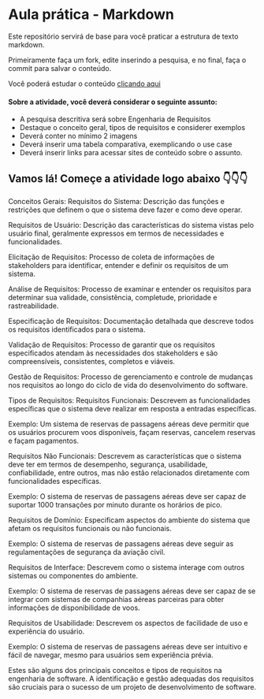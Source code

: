 # Aula prática - Markdown

Este repositório servirá de base para você praticar a estrutura de texto markdown. 

Primeiramente faça um fork, edite inserindo a pesquisa, e no final, faça o commit para salvar o conteúdo.

Você poderá estudar o conteúdo [clicando aqui](https://docs.pipz.com/central-de-ajuda/learning-center/guia-basico-de-markdown#open)

#### Sobre a atividade, você deverá considerar o seguinte assunto:

- A pesquisa descritiva será sobre Engenharia de Requisitos
- Destaque o conceito geral, tipos de requisitos e considerer exemplos
- Deverá conter no mínimo 2 imagens
- Deverá inserir uma tabela comparativa, exemplicando o use case
- Deverá inserir links para acessar sites de conteúdo sobre o assunto.


## Vamos lá! Começe a atividade logo abaixo 👇👇👇

Conceitos Gerais:
Requisitos do Sistema: Descrição das funções e restrições que definem o que o sistema deve fazer e como deve operar.

Requisitos de Usuário: Descrição das características do sistema vistas pelo usuário final, geralmente expressos em termos de necessidades e funcionalidades.

Elicitação de Requisitos: Processo de coleta de informações de stakeholders para identificar, entender e definir os requisitos de um sistema.

Análise de Requisitos: Processo de examinar e entender os requisitos para determinar sua validade, consistência, completude, prioridade e rastreabilidade.

Especificação de Requisitos: Documentação detalhada que descreve todos os requisitos identificados para o sistema.

Validação de Requisitos: Processo de garantir que os requisitos especificados atendam às necessidades dos stakeholders e são compreensíveis, consistentes, completos e viáveis.

Gestão de Requisitos: Processo de gerenciamento e controle de mudanças nos requisitos ao longo do ciclo de vida do desenvolvimento do software.

Tipos de Requisitos:
Requisitos Funcionais: Descrevem as funcionalidades específicas que o sistema deve realizar em resposta a entradas específicas.

Exemplo: Um sistema de reservas de passagens aéreas deve permitir que os usuários procurem voos disponíveis, façam reservas, cancelem reservas e façam pagamentos.

Requisitos Não Funcionais: Descrevem as características que o sistema deve ter em termos de desempenho, segurança, usabilidade, confiabilidade, entre outros, mas não estão relacionados diretamente com funcionalidades específicas.

Exemplo: O sistema de reservas de passagens aéreas deve ser capaz de suportar 1000 transações por minuto durante os horários de pico.

Requisitos de Domínio: Especificam aspectos do ambiente do sistema que afetam os requisitos funcionais ou não funcionais.

Exemplo: O sistema de reservas de passagens aéreas deve seguir as regulamentações de segurança da aviação civil.

Requisitos de Interface: Descrevem como o sistema interage com outros sistemas ou componentes do ambiente.

Exemplo: O sistema de reservas de passagens aéreas deve ser capaz de se integrar com sistemas de companhias aéreas parceiras para obter informações de disponibilidade de voos.

Requisitos de Usabilidade: Descrevem os aspectos de facilidade de uso e experiência do usuário.

Exemplo: O sistema de reservas de passagens aéreas deve ser intuitivo e fácil de navegar, mesmo para usuários sem experiência prévia.

Estes são alguns dos principais conceitos e tipos de requisitos na engenharia de software. A identificação e gestão adequadas dos requisitos são cruciais para o sucesso de um projeto de desenvolvimento de software.






